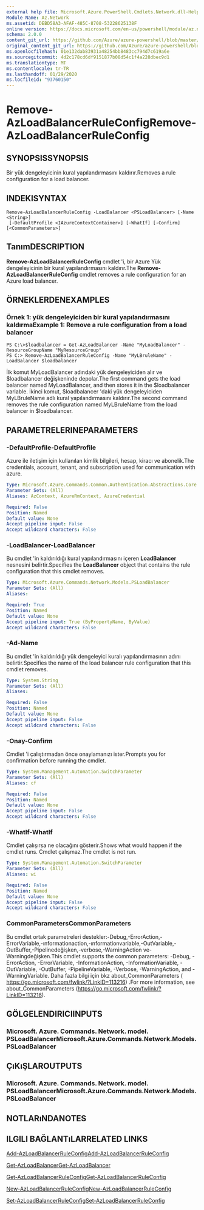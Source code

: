 ```yaml
---
external help file: Microsoft.Azure.PowerShell.Cmdlets.Network.dll-Help.xml
Module Name: Az.Network
ms.assetid: DEBD58A3-AFAF-485C-8708-53228625138F
online version: https://docs.microsoft.com/en-us/powershell/module/az.network/remove-azloadbalancerruleconfig
schema: 2.0.0
content_git_url: https://github.com/Azure/azure-powershell/blob/master/src/Network/Network/help/Remove-AzLoadBalancerRuleConfig.md
original_content_git_url: https://github.com/Azure/azure-powershell/blob/master/src/Network/Network/help/Remove-AzLoadBalancerRuleConfig.md
ms.openlocfilehash: 01e132dab83931a48254bb8483cc794d7c619a6e
ms.sourcegitcommit: 4d2c178cd6df9151877b08d54c1f4a228dbec9d1
ms.translationtype: MT
ms.contentlocale: tr-TR
ms.lasthandoff: 01/29/2020
ms.locfileid: "93760150"
---
```

# <span data-ttu-id="7335f-101">Remove-AzLoadBalancerRuleConfig</span><span class="sxs-lookup"><span data-stu-id="7335f-101">Remove-AzLoadBalancerRuleConfig</span></span>

## <span data-ttu-id="7335f-102">SYNOPSIS</span><span class="sxs-lookup"><span data-stu-id="7335f-102">SYNOPSIS</span></span>
<span data-ttu-id="7335f-103">Bir yük dengeleyicinin kural yapılandırmasını kaldırır.</span><span class="sxs-lookup"><span data-stu-id="7335f-103">Removes a rule configuration for a load balancer.</span></span>

## <span data-ttu-id="7335f-104">INDEKI</span><span class="sxs-lookup"><span data-stu-id="7335f-104">SYNTAX</span></span>

```
Remove-AzLoadBalancerRuleConfig -LoadBalancer <PSLoadBalancer> [-Name <String>]
 [-DefaultProfile <IAzureContextContainer>] [-WhatIf] [-Confirm] [<CommonParameters>]
```

## <span data-ttu-id="7335f-105">Tanım</span><span class="sxs-lookup"><span data-stu-id="7335f-105">DESCRIPTION</span></span>
<span data-ttu-id="7335f-106">**Remove-AzLoadBalancerRuleConfig** cmdlet 'i, bir Azure Yük dengeleyicinin bir kural yapılandırmasını kaldırır.</span><span class="sxs-lookup"><span data-stu-id="7335f-106">The **Remove-AzLoadBalancerRuleConfig** cmdlet removes a rule configuration for an Azure load balancer.</span></span>

## <span data-ttu-id="7335f-107">ÖRNEKLERDEN</span><span class="sxs-lookup"><span data-stu-id="7335f-107">EXAMPLES</span></span>

### <span data-ttu-id="7335f-108">Örnek 1: yük dengeleyiciden bir kural yapılandırmasını kaldırma</span><span class="sxs-lookup"><span data-stu-id="7335f-108">Example 1: Remove a rule configuration from a load balancer</span></span>
```
PS C:\>$loadbalancer = Get-AzLoadBalancer -Name "MyLoadBalancer" -ResourceGroupName "MyResourceGroup"
PS C:> Remove-AzLoadBalancerRuleConfig -Name "MyLBruleName" -LoadBalancer $loadbalancer
```

<span data-ttu-id="7335f-109">İlk komut MyLoadBalancer adındaki yük dengeleyiciden alır ve $loadbalancer değişkeninde depolar.</span><span class="sxs-lookup"><span data-stu-id="7335f-109">The first command gets the load balancer named MyLoadBalancer, and then stores it in the $loadbalancer variable.</span></span>
<span data-ttu-id="7335f-110">İkinci komut, $loadbalancer 'daki yük dengeleyiciden MyLBruleName adlı kural yapılandırmasını kaldırır.</span><span class="sxs-lookup"><span data-stu-id="7335f-110">The second command removes the rule configuration named MyLBruleName from the load balancer in $loadbalancer.</span></span>

## <span data-ttu-id="7335f-111">PARAMETRELERINE</span><span class="sxs-lookup"><span data-stu-id="7335f-111">PARAMETERS</span></span>

### <span data-ttu-id="7335f-112">-DefaultProfile</span><span class="sxs-lookup"><span data-stu-id="7335f-112">-DefaultProfile</span></span>
<span data-ttu-id="7335f-113">Azure ile iletişim için kullanılan kimlik bilgileri, hesap, kiracı ve abonelik.</span><span class="sxs-lookup"><span data-stu-id="7335f-113">The credentials, account, tenant, and subscription used for communication with azure.</span></span>

```yaml
Type: Microsoft.Azure.Commands.Common.Authentication.Abstractions.Core.IAzureContextContainer
Parameter Sets: (All)
Aliases: AzContext, AzureRmContext, AzureCredential

Required: False
Position: Named
Default value: None
Accept pipeline input: False
Accept wildcard characters: False
```

### <span data-ttu-id="7335f-114">-LoadBalancer</span><span class="sxs-lookup"><span data-stu-id="7335f-114">-LoadBalancer</span></span>
<span data-ttu-id="7335f-115">Bu cmdlet 'in kaldırıldığı kural yapılandırmasını içeren **LoadBalancer** nesnesini belirtir.</span><span class="sxs-lookup"><span data-stu-id="7335f-115">Specifies the **LoadBalancer** object that contains the rule configuration that this cmdlet removes.</span></span>

```yaml
Type: Microsoft.Azure.Commands.Network.Models.PSLoadBalancer
Parameter Sets: (All)
Aliases:

Required: True
Position: Named
Default value: None
Accept pipeline input: True (ByPropertyName, ByValue)
Accept wildcard characters: False
```

### <span data-ttu-id="7335f-116">-Ad</span><span class="sxs-lookup"><span data-stu-id="7335f-116">-Name</span></span>
<span data-ttu-id="7335f-117">Bu cmdlet 'in kaldırıldığı yük dengeleyici kuralı yapılandırmasının adını belirtir.</span><span class="sxs-lookup"><span data-stu-id="7335f-117">Specifies the name of the load balancer rule configuration that this cmdlet removes.</span></span>

```yaml
Type: System.String
Parameter Sets: (All)
Aliases:

Required: False
Position: Named
Default value: None
Accept pipeline input: False
Accept wildcard characters: False
```

### <span data-ttu-id="7335f-118">-Onay</span><span class="sxs-lookup"><span data-stu-id="7335f-118">-Confirm</span></span>
<span data-ttu-id="7335f-119">Cmdlet 'i çalıştırmadan önce onaylamanızı ister.</span><span class="sxs-lookup"><span data-stu-id="7335f-119">Prompts you for confirmation before running the cmdlet.</span></span>

```yaml
Type: System.Management.Automation.SwitchParameter
Parameter Sets: (All)
Aliases: cf

Required: False
Position: Named
Default value: None
Accept pipeline input: False
Accept wildcard characters: False
```

### <span data-ttu-id="7335f-120">-WhatIf</span><span class="sxs-lookup"><span data-stu-id="7335f-120">-WhatIf</span></span>
<span data-ttu-id="7335f-121">Cmdlet çalışırsa ne olacağını gösterir.</span><span class="sxs-lookup"><span data-stu-id="7335f-121">Shows what would happen if the cmdlet runs.</span></span> <span data-ttu-id="7335f-122">Cmdlet çalışmaz.</span><span class="sxs-lookup"><span data-stu-id="7335f-122">The cmdlet is not run.</span></span>

```yaml
Type: System.Management.Automation.SwitchParameter
Parameter Sets: (All)
Aliases: wi

Required: False
Position: Named
Default value: None
Accept pipeline input: False
Accept wildcard characters: False
```

### <span data-ttu-id="7335f-123">CommonParameters</span><span class="sxs-lookup"><span data-stu-id="7335f-123">CommonParameters</span></span>
<span data-ttu-id="7335f-124">Bu cmdlet ortak parametreleri destekler:-Debug,-ErrorAction,-ErrorVariable,-ınformationaction,-ınformationvariable,-OutVariable,-OutBuffer,-Pipelinedeğişken,-verbose,-WarningAction ve-Warningdeğişken.</span><span class="sxs-lookup"><span data-stu-id="7335f-124">This cmdlet supports the common parameters: -Debug, -ErrorAction, -ErrorVariable, -InformationAction, -InformationVariable, -OutVariable, -OutBuffer, -PipelineVariable, -Verbose, -WarningAction, and -WarningVariable.</span></span> <span data-ttu-id="7335f-125">Daha fazla bilgi için bkz about_CommonParameters ( https://go.microsoft.com/fwlink/?LinkID=113216) .</span><span class="sxs-lookup"><span data-stu-id="7335f-125">For more information, see about_CommonParameters (https://go.microsoft.com/fwlink/?LinkID=113216).</span></span>

## <span data-ttu-id="7335f-126">GÖLGELENDIRICI</span><span class="sxs-lookup"><span data-stu-id="7335f-126">INPUTS</span></span>

### <span data-ttu-id="7335f-127">Microsoft. Azure. Commands. Network. model. PSLoadBalancer</span><span class="sxs-lookup"><span data-stu-id="7335f-127">Microsoft.Azure.Commands.Network.Models.PSLoadBalancer</span></span>

## <span data-ttu-id="7335f-128">ÇıKıŞLAR</span><span class="sxs-lookup"><span data-stu-id="7335f-128">OUTPUTS</span></span>

### <span data-ttu-id="7335f-129">Microsoft. Azure. Commands. Network. model. PSLoadBalancer</span><span class="sxs-lookup"><span data-stu-id="7335f-129">Microsoft.Azure.Commands.Network.Models.PSLoadBalancer</span></span>

## <span data-ttu-id="7335f-130">NOTLARıNDA</span><span class="sxs-lookup"><span data-stu-id="7335f-130">NOTES</span></span>

## <span data-ttu-id="7335f-131">ILGILI BAĞLANTıLAR</span><span class="sxs-lookup"><span data-stu-id="7335f-131">RELATED LINKS</span></span>

[<span data-ttu-id="7335f-132">Add-AzLoadBalancerRuleConfig</span><span class="sxs-lookup"><span data-stu-id="7335f-132">Add-AzLoadBalancerRuleConfig</span></span>](./Add-AzLoadBalancerRuleConfig.md)

[<span data-ttu-id="7335f-133">Get-AzLoadBalancer</span><span class="sxs-lookup"><span data-stu-id="7335f-133">Get-AzLoadBalancer</span></span>](./Get-AzLoadBalancer.md)

[<span data-ttu-id="7335f-134">Get-AzLoadBalancerRuleConfig</span><span class="sxs-lookup"><span data-stu-id="7335f-134">Get-AzLoadBalancerRuleConfig</span></span>](./Get-AzLoadBalancerRuleConfig.md)

[<span data-ttu-id="7335f-135">New-AzLoadBalancerRuleConfig</span><span class="sxs-lookup"><span data-stu-id="7335f-135">New-AzLoadBalancerRuleConfig</span></span>](./New-AzLoadBalancerRuleConfig.md)

[<span data-ttu-id="7335f-136">Set-AzLoadBalancerRuleConfig</span><span class="sxs-lookup"><span data-stu-id="7335f-136">Set-AzLoadBalancerRuleConfig</span></span>](./Set-AzLoadBalancerRuleConfig.md)


